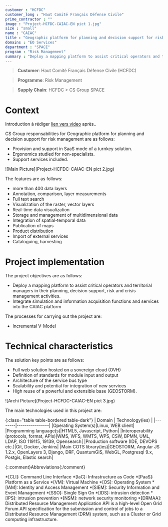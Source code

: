 ```yaml
---
customer : "HCFDC"
customer_long : "Haut Comité Français Défense Civile"
prime_contractor : ""
image : "Project-HCFDC-CAIAC-EN pict 1.jpg"
size : "small"
name : "CAIAC"
title : "Geographic platform for planning and decision support for risk management"
domains : "EO Services"
department : "SPACE"
program : "Risk Management"
summary : "Deploy a mapping platform to assist critical operators and territorial managers in their planning, decision support, risk and crisis management activities. Integrate simulation and information acquisition functions and services into the CAIAC platform"
---
```


> __Customer__\: Haut Comité Français Défense Civile (HCFDC)

> __Programme__\: Risk Management

> __Supply Chain__\: HCFDC >  CS Group SPACE


# Context

Introduction à rédiger
[lien vers video](https://www.linkedin.com/posts/space-cs_geostorm-caiac-maeztaezo-activity-6732754548156436480-7HLl)
après..

CS Group responsabilities for Geographic platform for planning and decision support for risk management are as follows:
* Provision and support in SaaS mode of a turnkey solution. 
* Ergonomics studied for non-specialists. 
* Support services included.

![Main Picture](Project-HCFDC-CAIAC-EN pict 2.jpg)

The features are as follows:
* more than 400 data layers
* Annotation, comparison, layer measurements
* Full text search
* Visualization of the raster, vector layers
* Real-time data visualization 
* Storage and management of multidimensional data
* Integration of spatial-temporal data 
* Publication of maps
* Product distribution
* Import of external services
* Cataloguing, harvesting

# Project implementation

The project objectives are as follows:
* Deploy a mapping platform to assist critical operators and territorial managers in their planning, decision support, risk and crisis management activities. 
* Integrate simulation and information acquisition functions and services into the CAIAC platform

The processes for carrying out the project are:
* Incremental V-Model

# Technical characteristics

The solution key points are as follows:
* Full web solution hosted on a sovereign cloud (OVH)
* Definition of standards for module input and output
* Architecture of the service bus type
* Scalability and potential for integration of new services
* High reuse of a powerful and extensible base (GEOSTORM).

![Archi Picture](Project-HCFDC-CAIAC-EN pict 3.jpg)

The main technologies used in this project are:

{:class="table table-bordered table-dark"}
| Domain | Technology(ies) |
|--------|----------------|
|Operating System(s)|Linux, WEB client|
|Programming language(s)|HTML5, Javascript, Python|
|Interoperability (protocols, format, APIs)|WMS, WFS, WMTS, WPS, CSW, BPMN, UML, LDAP, ISO 119115, 19139, Opensearch|
|Production software (IDE, DEVOPS etc.)|Git, Docker, Jenkins|
|Main COTS library(ies)|GEOSTORM, Angular JS 1.2.x, OpenLayers 3, Django, DRF, QuantumGIS, WebGL, Postgresql 9.x, Postgis, Elastic search|



{::comment}Abbreviations{:/comment}

*[CLI]: Command Line Interface
*[IaC]: Infrastructure as Code
*[PaaS]: Platform as a Service
*[VM]: Virtual Machine
*[OS]: Operating System
*[IAM]: Identity and Access Management
*[SIEM]: Security Information and Event Management
*[SSO]: Single Sign On
*[IDS]: intrusion detection
*[IPS]: intrusion prevention
*[NSM]: network security monitoring
*[DRMAA]: Distributed Resource Management Application API is a high-level Open Grid Forum API specification for the submission and control of jobs to a Distributed Resource Management (DRM) system, such as a Cluster or Grid computing infrastructure.
